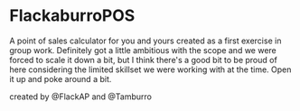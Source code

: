 FlackaburroPOS
==============

A point of sales calculator for you and yours created as a first exercise in group work. Definitely got a little ambitious
with the scope and we were forced to scale it down a bit, but I think there's a good bit to be proud of here considering
the limited skillset we were working with at the time. Open it up and poke around a bit.

created by @FlackAP and @Tamburro
